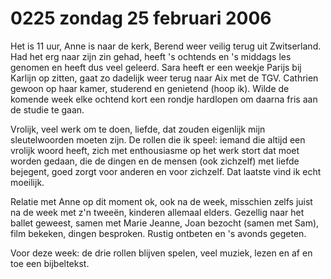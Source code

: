 # 0225 zondag 25 februari 2006
Het is 11 uur, Anne is naar de kerk, Berend weer veilig terug uit Zwitserland. Had het erg naar zijn zin gehad, heeft 's ochtends en 's middags les genomen en heeft dus veel geleerd. Sara heeft er een weekje Parijs bij Karlijn op zitten, gaat zo dadelijk weer terug naar Aix met de TGV. Cathrien gewoon op haar kamer, studerend en genietend (hoop ik). Wilde de komende week elke ochtend kort een rondje hardlopen om daarna fris aan de studie te gaan.

Vrolijk, veel werk om te doen, liefde, dat zouden eigenlijk mijn sleutelwoorden moeten zijn. De rollen die ik speel: iemand die altijd een vrolijk woord heeft, zich met enthousiasme op het werk stort dat moet worden gedaan, die de dingen en de mensen (ook zichzelf) met liefde bejegent, goed zorgt voor anderen en voor zichzelf. Dat laatste vind ik echt moeilijk.

Relatie met Anne op dit moment ok, ook na de week, misschien zelfs juist na de week met z'n tweeën, kinderen allemaal elders. Gezellig naar het ballet geweest, samen met Marie Jeanne, Joan bezocht (samen met Sam), film bekeken, dingen besproken. Rustig ontbeten en 's avonds gegeten. 

Voor deze week: de drie rollen blijven spelen, veel muziek, lezen en af en toe een bijbeltekst.